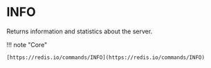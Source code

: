 # INFO

Returns information and statistics about the server.

!!! note "Core"

    [https://redis.io/commands/INFO](https://redis.io/commands/INFO)
